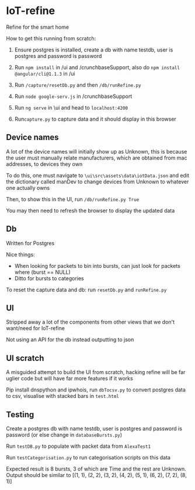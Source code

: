 # IoT-refine
Refine for the smart home

How to get this running from scratch:

1. Ensure postgres is installed, create a db with name testdb, user is postgres and password is password

2. Run `npm install` in /ui and /crunchbaseSupport, also do `npm install @angular/cli@1.1.3` in /ui

3. Run `/capture/resetDb.py` and then `/db/runRefine.py`

4. Run `node google-serv.js` in /crunchbaseSupport

5. Run `ng serve` in \ui and head to `localhost:4200`

6. Run`capture.py` to capture data and it should display in this browser 

## Device names

A lot of the device names will initially show up as Unknown, this is because the user must manually relate manufacturers, which are obtained from mac addresses, to devices they own

To do this, one must navigate to `\ui\src\assets\data\iotData.json` and edit the dictionary called manDev to change devices from Unknown to whatever one actually owns 

Then, to show this in the UI, run `/db/runRefine.py True`

You may then need to refresh the browser to display the updated data 

## Db

Written for Postgres

Nice things:
* When looking for packets to bin into bursts, can just look for packets where (burst == NULL)
* Ditto for bursts to categories

To reset the capture data and db:
run `resetDb.py` and `runRefine.py`

## UI

Stripped away a lot of the components from other views that we don't want/need for IoT-refine

Not using an API for the db instead outputting to json

## UI scratch

A misguided attempt to build the UI from scratch, hacking refine will be far uglier code but will have far more features if it works 

Pip install dnspython and ipwhois, run `dbTocsv.py` to convert postgres data to csv, visualise with stacked bars in `test.html`

## Testing

Create a postgres db with name testdb, user is postgres and password is password (or else change in `databaseBursts.py`)

Run `testDB.py` to populate with packet data from `AlexaTest1`

Run `testCategorisation.py` to run categorisation scripts on this data

Expected result is 8 bursts, 3 of which are Time and the rest are Unknown. 
Output should be similar to [(1, 1), (2, 2), (3, 2), (4, 2), (5, 1), (6, 2), (7, 2), (8, 1)]